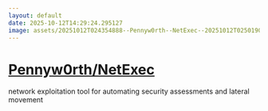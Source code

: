 ```yaml
---
layout: default
date: 2025-10-12T14:29:24.295127
image: assets/20251012T024354888--Pennyw0rth--NetExec--20251012T025019077--cropped.png
---
```


# [Pennyw0rth/NetExec](https://github.com/Pennyw0rth/NetExec)

network exploitation tool for automating security assessments and lateral movement

